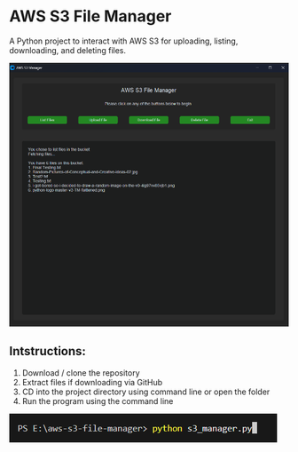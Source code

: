 # AWS S3 File Manager
A Python project to interact with AWS S3 for uploading, listing, downloading, and deleting files.

![Screenshot of the app](demo.png)

## Intstructions:
1) Download / clone the repository
2) Extract files if downloading via GitHub
3) CD into the project directory using command line or open the folder
4) Run the program using the command line

![How to run the program using the command line](how_to_run.png)